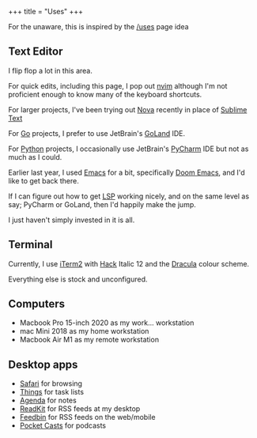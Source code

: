 +++
title = "Uses"
+++

For the unaware, this is inspired by the [/uses](https://uses.tech) page idea

## Text Editor

I flip flop a lot in this area.

For quick edits, including this page, I pop out [nvim](https://neovim.io) although I'm not proficient enough to know many of the keyboard shortcuts.

For larger projects, I've been trying out [Nova](https://www.nova.app) recently in place of [Sublime Text](https://www.sublimetext.com)

For [Go](https://golang.org) projects, I prefer to use JetBrain's [GoLand](https://www.jetbrains.com/go/) IDE.

For [Python](https://python.org) projects, I occasionally use JetBrain's [PyCharm](https://www.jetbrains.com/pycharm/) IDE but not as much as I could.

Earlier last year, I used [Emacs](https://gnu.org/software/emacs) for a bit, specifically [Doom Emacs](https://github.com/hlissner/doom-emacs), and I'd like to get back there.

If I can figure out how to get [LSP](https://en.wikipedia.org/wiki/Language_Server_Protocol) working nicely, and on the same level as say; PyCharm or GoLand, then I'd happily make the jump.

I just haven't simply invested in it is all.

## Terminal

Currently, I use [iTerm2](https://iterm2.com) with [Hack](https://sourcefoundry.org/hack/) Italic 12 and the [Dracula](https://draculatheme.com/iterm/) colour scheme.

Everything else is stock and unconfigured.

## Computers

* Macbook Pro 15-inch 2020 as my work... workstation
* mac Mini 2018 as my home workstation
* Macbook Air M1 as my remote workstation

## Desktop apps

* [Safari](https://www.apple.com/safari/) for browsing
* [Things](https://culturedcode.com/things/) for task lists
* [Agenda](https://agenda.com) for notes
* [ReadKit](https://readkitapp.com) for RSS feeds at my desktop
* [Feedbin](https://feedbin.com) for RSS feeds on the web/mobile
* [Pocket Casts](https://pocketcasts.com) for podcasts
